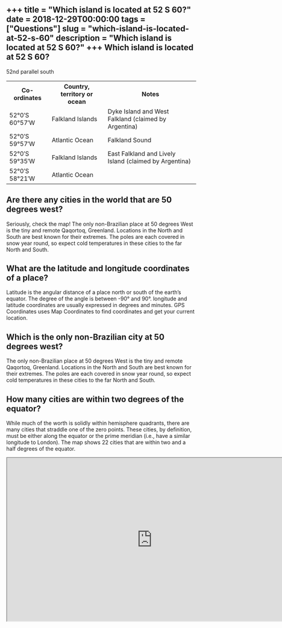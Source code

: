 +++
title = "Which island is located at 52 S 60?"
date = 2018-12-29T00:00:00
tags = ["Questions"]
slug = "which-island-is-located-at-52-s-60"
description = "Which island is located at 52 S 60?"
+++
Which island is located at 52 S 60?
-----------------------------------

52nd parallel south

<table><tr><th>Co-ordinates</th><th>Country, territory or ocean</th><th>Notes</th></tr><tr><td>52°0′S 60°57′W</td><td>Falkland Islands</td><td>Dyke Island and West Falkland (claimed by Argentina)</td></tr><tr><td>52°0′S 59°57′W</td><td>Atlantic Ocean</td><td>Falkland Sound</td></tr><tr><td>52°0′S 59°35′W</td><td>Falkland Islands</td><td>East Falkland and Lively Island (claimed by Argentina)</td></tr><tr><td>52°0′S 58°21′W</td><td>Atlantic Ocean</td><td></td></tr></table>

Are there any cities in the world that are 50 degrees west?
-----------------------------------------------------------

Seriously, check the map! The only non-Brazilian place at 50 degrees West is the tiny and remote Qaqortoq, Greenland. Locations in the North and South are best known for their extremes. The poles are each covered in snow year round, so expect cold temperatures in these cities to the far North and South.

What are the latitude and longitude coordinates of a place?
-----------------------------------------------------------

Latitude is the angular distance of a place north or south of the earth’s equator. The degree of the angle is between -90° and 90°. longitude and latitude coordinates are usually expressed in degrees and minutes. GPS Coordinates uses Map Coordinates to find coordinates and get your current location.

Which is the only non-Brazilian city at 50 degrees west?
--------------------------------------------------------

The only non-Brazilian place at 50 degrees West is the tiny and remote Qaqortoq, Greenland. Locations in the North and South are best known for their extremes. The poles are each covered in snow year round, so expect cold temperatures in these cities to the far North and South.

How many cities are within two degrees of the equator?
------------------------------------------------------

While much of the worth is solidly within hemisphere quadrants, there are many cities that straddle one of the zero points. These cities, by definition, must be either along the equator or the prime meridian (i.e., have a similar longitude to London). The map shows 22 cities that are within two and a half degrees of the equator.

<iframe allow="accelerometer; autoplay; clipboard-write; encrypted-media; gyroscope; picture-in-picture" allowfullscreen="" class="__youtube_prefs__  epyt-is-override  no-lazyload" data-no-lazy="1" data-origheight="433" data-origwidth="770" data-skipgform_ajax_framebjll="" height="433" id="_ytid_84255" loading="lazy" src="https://www.youtube.com/embed/IgZfnlHYrfI?enablejsapi=1&autoplay=0&cc_load_policy=0&cc_lang_pref=&iv_load_policy=1&loop=0&modestbranding=0&rel=1&fs=1&playsinline=0&autohide=2&theme=dark&color=red&controls=1&" title="YouTube player" width="770"></iframe>